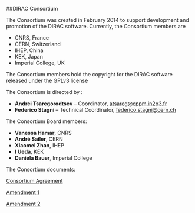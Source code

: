 
##DIRAC Consortium

The Consortium was created in February 2014 to support development and promotion of the DIRAC software. Currently, the Consortium members are

  -  CNRS, France
  -  CERN, Switzerland
  -  IHEP, China
  -  KEK, Japan
  -  Imperial College, UK

The Consortium members hold the copyright for the DIRAC software released under the GPLv3 license

The Consortium is directed by :

  - **Andrei Tsaregorodtsev** – Coordinator, atsareg@cppm.in2p3.fr
  - **Federico Stagni** – Technical Coordinator, federico.stagni@cern.ch

The Consortium Board members:

  -  **Vanessa Hamar**, CNRS
  -  **André Sailer**, CERN
  -  **Xiaomei Zhan**, IHEP
  -  **I Ueda**, KEK
  -  **Daniela Bauer**, Imperial College

The Consortium documents:

[Consortium Agreement](assets/files/Consortium_Agreement.pdf)

[Amendment 1](assets/files/Amendment1.pdf)

[Amendment 2](assets/files/Amendment2.pdf)